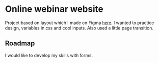 # Online webinar website

Project based on layout which I made on Figma [here](https://www.figma.com/file/gcrS9qLM8CB5b0odvZYuWh/Webinar-page).
I wanted to practice design, variables in css and cool inputs. Also used a little page transition.

## Roadmap

I would like to develop my skills with forms.
